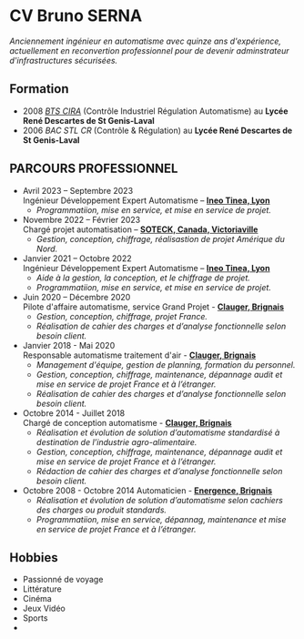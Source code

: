 # CV Bruno SERNA

_Anciennement ingénieur en automatisme avec quinze ans d'expérience, actuellement en reconvertion professionnel pour de devenir adminstrateur d'infrastructures sécurisées._

## Formation
- 2008
[*BTS CIRA*](https://www.onisep.fr/ressources/univers-formation/formations/post-bac/bts-controle-industriel-et-regulation-automatique) (Contrôle Industriel Régulation Automatisme) au **Lycée René Descartes de St Genis-Laval**
- 2006
*BAC STL CR* (Contrôle & Régulation) au **Lycée René Descartes de St Genis-Laval**

## PARCOURS PROFESSIONNEL

- Avril 2023 – Septembre 2023  
 Ingénieur Développement Expert Automatisme – [**Ineo Tinea, Lyon**][Tinea]
  - _Programmatiion, mise en service, et mise en service de projet._
- Novembre 2022 – Février 2023  
Chargé projet automatisation – [**SOTECK, Canada, Victoriaville**](https://www.soteck.com/fr)
  - _Gestion, conception, chiffrage, réalisastion de projet Amérique du Nord._
- Janvier 2021 – Octobre 2022  
Ingénieur Développement Expert Automatisme – [**Ineo Tinea, Lyon**][Tinea]
  - _Aide à la gestion, la conception, et le chiffrage de projet._
  - _Programmatiion, mise en service, et mise en service de projet._
- Juin 2020 – Décembre 2020  
Pilote d'affaire automatisme, service Grand Projet - [**Clauger, Brignais**][Clauger]
  - _Gestion, conception, chiffrage, projet France._
  - _Réalisation de cahier des charges et d’analyse fonctionnelle selon besoin client._ 
- Janvier 2018 - Mai 2020  
Responsable automatisme traitement d'air - [**Clauger, Brignais**][Clauger]
  - _Management d'équipe, gestion de planning, formation du personnel._
  - _Gestion, conception, chiffrage, maintenance, dépannage audit et mise en service de projet France et à l’étranger._
  - _Réalisation de cahier des charges et d’analyse fonctionnelle selon besoin client._ 
- Octobre 2014 - Juillet 2018  
Chargé de conception automatisme - [**Clauger, Brignais**][Clauger]
  - _Réalisation et évolution de solution d’automatisme standardisé à destination de l’industrie agro-alimentaire._
  - _Gestion, conception, chiffrage, maintenance, dépannage audit et mise en service de projet France et à l’étranger._
  - _Rédaction de cahier des charges et d’analyse fonctionnelle selon besoin client._
- Octobre 2008 - Octobre 2014 
Automaticien - [**Energence, Brignais**](https://energence.eu/)
  - _Réalisation et évolution de solution d’automatisme selon cachiers des charges ou produit standards._
  - _Programmatiion, mise en service, dépannag, maintenance et mise en service de projet France et à l’étranger._

## Hobbies
- Passionné de voyage
- Littérature
- Cinéma
- Jeux Vidéo
- Sports
- 
[Tinea]: https://www.equans.fr/nos-solutions/batiment/solutions-numeriques/automation?page=7
[Clauger]: https://www.clauger.com/fr/
